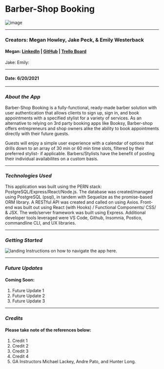 # Barber-Shop Booking
![image](https://www.headcurve.com/wp-content/uploads/2018/12/Barbershop-interior-design-dec8-00005.jpg)
***
### Creators: Megan Howley, Jake Peck, & Emily Westerback
#### Megan: [LinkedIn](https://www.linkedin.com/in/megan-l-howley-4b568199/) | [GitHub](https://github.com/meglhowley) | [Trello Board](https://trello.com/b/pCm4LABs/take-a-hike)
Jake: 
Emily: 
***
#### Date: 6/20/2021
***

### *About the App*
Barber-Shop Booking is a fully-functional, ready-made barber solution with user authentication that allows clients to sign up, sign in, and book appointments with a specified stylist for a variety of services. As an alternative to relying on 3rd party booking apps like Booksy, Barber-shop offers entrepreneurs and shop owners alike the ability to book appointments directly with their future guests. 

Guests will enjoy a simple user experience with a calendar of options that drills down to an array of 30 min or 60 min time slots, filtered by their preferred stylist- if applicable. Barbers/Stylists have the benefit of posting their individual availabilites on a custom basis.
***
### *Technologies Used*
This application was built using the PERN stack: PostgreSQL/Express/React/Node.js. The database was created/managed using PostgreSQL (psql), in tandem with Sequelize as the promise-based ORM library. A RESTful API was created and called on using Axios. Front-end was built out using React (with Hooks) / Functional Components/ CSS/ & JSX. The web/server framework was built using Express. Additional developer tools leveraged were VS Code, Github, Insomnia, Postico, commandline CLI, and UX libraries. 
***
### *Getting Started*
![landing](https://airows.com/.image/t_share/MTM4NTIzMTUyMTk5MTk4MTE5/img_9010jpg.jpg)
Instructions on how to navigate the app here.
  ***
 ### *Future Updates*
#### Coming Soon:
1. Future Update 1
2. Future Update 2
3. Future Update 3

***
### *Credits*
#### Please take note of the references below:
1. Credit 1
2. Credit 2
3. Credit 3
4. Credit 4
5. GA Instructors Michael Lackey, Andre Pato, and Hunter Long.
####
